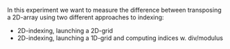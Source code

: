 In this experiment we want to measure the difference between
transposing a 2D-array using two different approaches to indexing:

 * 2D-indexing, launching a 2D-grid
 * 2D-indexing, launching a 1D-grid and computing indices w. div/modulus

